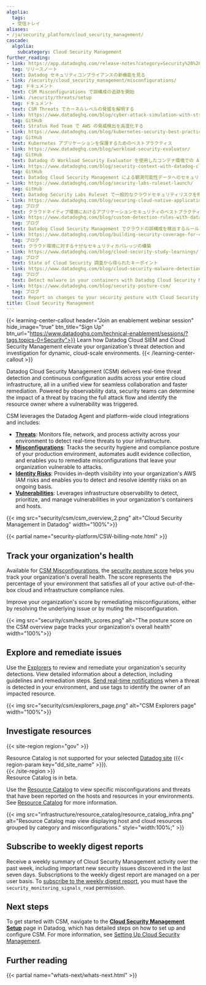 ```yaml
---
algolia:
  tags:
  - 受信トレイ
aliases:
- /ja/security_platform/cloud_security_management/
cascade:
  algolia:
    subcategory: Cloud Security Management
further_reading:
- link: https://app.datadoghq.com/release-notes?category=Security%20%26%20Compliance
  tag: リリースノート
  text: Datadog セキュリティコンプライアンスの新機能を見る
- link: /security/cloud_security_management/misconfigurations/
  tag: ドキュメント
  text: CSM Misconfigurations で誤構成の追跡を開始
- link: /security/threats/setup
  tag: ドキュメント
  text: CSM Threats でカーネルレベルの脅威を解明する
- link: https://www.datadoghq.com/blog/cyber-attack-simulation-with-stratus-red-team/
  tag: GitHub
  text: Stratus Red Team で AWS の脅威検出を高度化する
- link: https://www.datadoghq.com/blog/kubernetes-security-best-practices/
  tag: GitHub
  text: Kubernetes アプリケーションを保護するためのベストプラクティス
- link: https://www.datadoghq.com/blog/workload-security-evaluator/
  tag: GitHub
  text: Datadog の Workload Security Evaluator を使用したコンテナ環境での Atomic Red Team 検出テストの実行
- link: https://www.datadoghq.com/blog/security-context-with-datadog-cloud-security-management/
  tag: GitHub
  text: Datadog Cloud Security Management による観測可能性データへのセキュリティコンテキストの追加
- link: https://www.datadoghq.com/blog/security-labs-ruleset-launch/
  tag: GitHub
  text: Datadog Security Labs Ruleset で一般的なクラウドセキュリティリスクを修正する
- link: https://www.datadoghq.com/blog/securing-cloud-native-applications/
  tag: ブログ
  text: クラウドネイティブ環境におけるアプリケーションセキュリティのベストプラクティス
- link: https://www.datadoghq.com/blog/custom-detection-rules-with-datadog-cloud-security-management/
  tag: ブログ
  text: Datadog Cloud Security Management でクラウドの誤構成を検出するルールをカスタマイズする
- link: https://www.datadoghq.com/blog/building-security-coverage-for-cloud-environments/
  tag: ブログ
  text: クラウド環境に対する十分なセキュリティカバレッジの構築
- link: https://www.datadoghq.com/blog/cloud-security-study-learnings/
  tag: ブログ
  text: State of Cloud Security 調査から得られたキーポイント
- link: https://www.datadoghq.com/blog/cloud-security-malware-detection/
  tag: ブログ
  text: Detect malware in your containers with Datadog Cloud Security Management
- link: https://www.datadoghq.com/blog/security-posture-csm/
  tag: ブログ
  text: Report on changes to your security posture with Cloud Security Management
title: Cloud Security Management
---
```


{{< learning-center-callout header="Join an enablement webinar session" hide_image="true" btn_title="Sign Up" btn_url="https://www.datadoghq.com/technical-enablement/sessions/?tags.topics-0=Security">}}
  Learn how Datadog Cloud SIEM and Cloud Security Management elevate your organization's threat detection and investigation for dynamic, cloud-scale environments. 
{{< /learning-center-callout >}}

Datadog Cloud Security Management (CSM) delivers real-time threat detection and continuous configuration audits across your entire cloud infrastructure, all in a unified view for seamless collaboration and faster remediation. Powered by observability data, security teams can determine the impact of a threat by tracing the full attack flow and identify the resource owner where a vulnerability was triggered.

CSM leverages the Datadog Agent and platform-wide cloud integrations and includes:

- [**Threats**][1]: Monitors file, network, and process activity across your environment to detect real-time threats to your infrastructure.
- [**Misconfigurations**][2]: Tracks the security hygiene and compliance posture of your production environment, automates audit evidence collection, and enables you to remediate misconfigurations that leave your organization vulnerable to attacks.
- [**Identity Risks**][8]: Provides in-depth visibility into your organization's AWS IAM risks and enables you to detect and resolve identity risks on an ongoing basis.
- [**Vulnerabilities**][9]: Leverages infrastructure observability to detect, prioritize, and manage vulnerabilities in your organization's containers and hosts.

{{< img src="security/csm/csm_overview_2.png" alt="Cloud Security Management in Datadog" width="100%">}}

{{< partial name="security-platform/CSW-billing-note.html" >}}

## Track your organization's health

Available for [CSM Misconfigurations][2], the [security posture score][5] helps you track your organization's overall health. The score represents the percentage of your environment that satisfies all of your active out-of-the-box cloud and infrastructure compliance rules.

Improve your organization's score by remediating misconfigurations, either by resolving the underlying issue or by muting the misconfiguration.

{{< img src="security/csm/health_scores.png" alt="The posture score on the CSM overview page tracks your organization's overall health" width="100%">}}

## Explore and remediate issues

Use the [Explorers][7] to review and remediate your organization's security detections. View detailed information about a detection, including guidelines and remediation steps. [Send real-time notifications][6] when a threat is detected in your environment, and use tags to identify the owner of an impacted resource.

{{< img src="security/csm/explorers_page.png" alt="CSM Explorers page" width="100%">}}

## Investigate resources

{{< site-region region="gov" >}}
<div class="alert alert-warning">Resource Catalog is not supported for your selected <a href="/getting_started/site">Datadog site</a> ({{< region-param key="dd_site_name" >}}).</div>
{{< /site-region >}}

<div class="alert alert-info">Resource Catalog is in beta.</div>

Use the [Resource Catalog][12] to view specific misconfigurations and threats that have been reported on the hosts and resources in your environments. See [Resource Catalog][13] for more information.

{{< img src="infrastructure/resource_catalog/resource_catalog_infra.png" alt="Resource Catalog map view displaying host and cloud resources grouped by category and misconfigurations." style="width:100%;" >}}

## Subscribe to weekly digest reports

Receive a weekly summary of Cloud Security Management activity over the past week, including important new security issues discovered in the last seven days. Subscriptions to the weekly digest report are managed on a per user basis. To [subscribe to the weekly digest report][11], you must have the `security_monitoring_signals_read` permission.

## Next steps

To get started with CSM, navigate to the [**Cloud Security Management Setup**][3] page in Datadog, which has detailed steps on how to set up and configure CSM. For more information, see [Setting Up Cloud Security Management][10].

## Further reading

{{< partial name="whats-next/whats-next.html" >}}

[1]: /ja/security/threats/
[2]: /ja/security/cloud_security_management/misconfigurations/
[3]: https://app.datadoghq.com/security/configuration/csm/setup
[4]: https://app.datadoghq.com/security/csm
[5]: /ja/glossary/#posture-score
[6]: /ja/security/notifications/
[7]: https://app.datadoghq.com/security/compliance
[8]: /ja/security/cloud_security_management/identity_risks/
[9]: /ja/security/cloud_security_management/vulnerabilities/
[10]: /ja/security/cloud_security_management/setup/
[11]: https://app.datadoghq.com/security/configuration/reports
[12]: https://app.datadoghq.com/infrastructure/catalog
[13]: /ja/infrastructure/resource_catalog